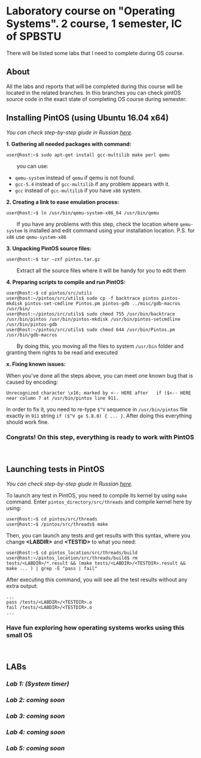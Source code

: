 # Laboratory course on "Operating Systems". 2 course, 1 semester, IC of SPBSTU

There will be listed some labs that I need to complete during OS course.

## About

All the labs and reports that will be completed during this course will be located in the related branches. In this branches you can check pintOS source code in the exact state of completing OS course during semester.

## Installing PintOS (using **Ubuntu 16.04 x64**)

*You can check step-by-step giude in Russian [here](./pintos_install.pdf).*

**1. Gathering all needed packages with command:**

```console
user@host:~$ sudo apt-get install gcc-multilib make perl qemu
```

&emsp;&emsp;you can use:

- `qemu-system` instead of `qemu` if qemu is not found.
- `gcc-5.4` instead of `gcc-multilib` if any problem appears with it.
- `gcc` instead of `gcc-multilib` if you have `x86` system.

**2. Creating a link to ease emulation process:**

```console
user@host:~$ ln /usr/bin/qemu-system-x86_64 /usr/bin/qemu
```

&emsp;&emsp;If you have any problems with this step, check the location where `qemu-system` is installed and edit command using your installation location. P.S. for `x86` use `qemu-system-x86`

**3. Unpacking PintOS source files:**

```console
user@host:~$ tar –zxf pintos.tar.gz
```

&emsp;&emsp;Extract all the source files where it will be handy for you to edit them

**4. Preparing scripts to compile and run PintOS:**

```console
user@host:~$ cd pintos/src/utils
user@host:~/pintos/src/utils$ sudo cp -f backtrace pintos pintos-mkdisk pintos-set-cmdline Pintos.pm pintos-gdb ../misc/gdb-macros /usr/bin/
user@host:~/pintos/src/utils$ sudo chmod 755 /usr/bin/backtrace /usr/bin/pintos /usr/bin/pintos-mkdisk /usr/bin/pintos-setcmdline /usr/bin/pintos-gdb
user@host:~/pintos/src/utils$ sudo chmod 644 /usr/bin/Pintos.pm /usr/bin/gdb-macros
```

&emsp;&emsp;By doing this, you moving all the files to system `/usr/bin` folder and granting them rights to be read and executed

**x. Fixing known issues:**

When you've done all the steps above, you can meet one known bug that is caused by encoding:

```console
Unrecognized character \x16; marked by <-- HERE after   if ($<-- HERE near column 7 at /usr/bin/pintos line 911.
```

In order to fix it, you need to re-type `$^V` sequence in `/usr/bin/pintos` file exactly in `911` string `if ($^V ge 5.8.0) { ... }`. After doing this everything should work fine.

### Congrats! On this step, everything is ready to work with PintOS

&emsp;

## Launching tests in PintOS

*You can check step-by-step giude in Russian [here](./pintos_testing.pdf).*

To launch any test in PintOS, you need to compile its kernel by using `make` command. Enter `pintos_directory/src/threads` and compile kernel here by using:

```console
user@host:~$ cd pintos/src/threads
user@host:~$ /pintos/src/threads$ make
```

Then, you can launch any tests and get results with this syntax, where you change **\<LABDIR>** and **\<TESTID>** to what you need:

```console
user@host:~$ cd pintos_location/src/threads/build
user@host:~/pintos_location/src/threads/build$ rm tests/<LABDIR>/*.result && (make tests/<LABDIR>/<TESTDIR>.result && make ... ) | grep -E "pass | fail"
```

After executing this command, you will see all the test results without any extra output:

```console
...
pass /tests/<LABDIR>/<TESTDIR>.o
fail /tests/<LABDIR>/<TESTDIR>.o
...
```

### Have fun exploring how operating systems works using this small OS

&emsp;

## LABs

### *Lab 1: (System timer)*

### *Lab 2: coming soon*

### *Lab 3: coming soon*

### *Lab 4: coming soon*

### *Lab 5: coming soon*
